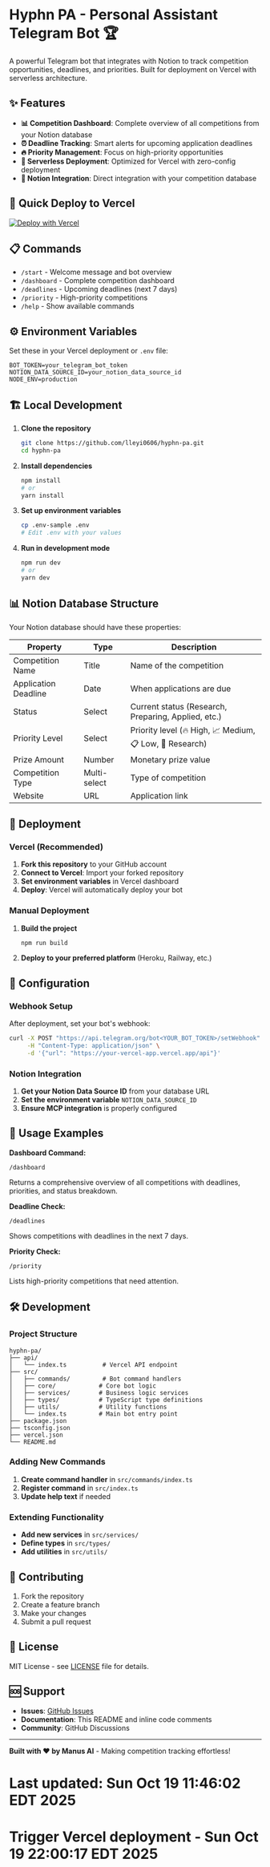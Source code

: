 # Hyphn PA - Personal Assistant Telegram Bot 🏆

A powerful Telegram bot that integrates with Notion to track competition opportunities, deadlines, and priorities. Built for deployment on Vercel with serverless architecture.

## ✨ Features

- **📊 Competition Dashboard**: Complete overview of all competitions from your Notion database
- **⏰ Deadline Tracking**: Smart alerts for upcoming application deadlines
- **🔥 Priority Management**: Focus on high-priority opportunities
- **🚀 Serverless Deployment**: Optimized for Vercel with zero-config deployment
- **🔗 Notion Integration**: Direct integration with your competition database

## 🚀 Quick Deploy to Vercel

[![Deploy with Vercel](https://vercel.com/button)](https://vercel.com/new/clone?repository-url=https://github.com/lleyi0606/hyphn-pa)

## 📋 Commands

- `/start` - Welcome message and bot overview
- `/dashboard` - Complete competition dashboard
- `/deadlines` - Upcoming deadlines (next 7 days)
- `/priority` - High-priority competitions
- `/help` - Show available commands

## ⚙️ Environment Variables

Set these in your Vercel deployment or `.env` file:

```env
BOT_TOKEN=your_telegram_bot_token
NOTION_DATA_SOURCE_ID=your_notion_data_source_id
NODE_ENV=production
```

## 🏗️ Local Development

1. **Clone the repository**
   ```bash
   git clone https://github.com/lleyi0606/hyphn-pa.git
   cd hyphn-pa
   ```

2. **Install dependencies**
   ```bash
   npm install
   # or
   yarn install
   ```

3. **Set up environment variables**
   ```bash
   cp .env-sample .env
   # Edit .env with your values
   ```

4. **Run in development mode**
   ```bash
   npm run dev
   # or
   yarn dev
   ```

## 📊 Notion Database Structure

Your Notion database should have these properties:

| Property | Type | Description |
|----------|------|-------------|
| Competition Name | Title | Name of the competition |
| Application Deadline | Date | When applications are due |
| Status | Select | Current status (Research, Preparing, Applied, etc.) |
| Priority Level | Select | Priority level (🔥 High, 📈 Medium, 📋 Low, 🤔 Research) |
| Prize Amount | Number | Monetary prize value |
| Competition Type | Multi-select | Type of competition |
| Website | URL | Application link |

## 🚀 Deployment

### Vercel (Recommended)

1. **Fork this repository** to your GitHub account
2. **Connect to Vercel**: Import your forked repository
3. **Set environment variables** in Vercel dashboard
4. **Deploy**: Vercel will automatically deploy your bot

### Manual Deployment

1. **Build the project**
   ```bash
   npm run build
   ```

2. **Deploy to your preferred platform** (Heroku, Railway, etc.)

## 🔧 Configuration

### Webhook Setup

After deployment, set your bot's webhook:

```bash
curl -X POST "https://api.telegram.org/bot<YOUR_BOT_TOKEN>/setWebhook" \
     -H "Content-Type: application/json" \
     -d '{"url": "https://your-vercel-app.vercel.app/api"}'
```

### Notion Integration

1. **Get your Notion Data Source ID** from your database URL
2. **Set the environment variable** `NOTION_DATA_SOURCE_ID`
3. **Ensure MCP integration** is properly configured

## 📱 Usage Examples

**Dashboard Command:**
```
/dashboard
```
Returns a comprehensive overview of all competitions with deadlines, priorities, and status breakdown.

**Deadline Check:**
```
/deadlines
```
Shows competitions with deadlines in the next 7 days.

**Priority Check:**
```
/priority
```
Lists high-priority competitions that need attention.

## 🛠️ Development

### Project Structure

```
hyphn-pa/
├── api/
│   └── index.ts          # Vercel API endpoint
├── src/
│   ├── commands/         # Bot command handlers
│   ├── core/            # Core bot logic
│   ├── services/        # Business logic services
│   ├── types/           # TypeScript type definitions
│   ├── utils/           # Utility functions
│   └── index.ts         # Main bot entry point
├── package.json
├── tsconfig.json
├── vercel.json
└── README.md
```

### Adding New Commands

1. **Create command handler** in `src/commands/index.ts`
2. **Register command** in `src/index.ts`
3. **Update help text** if needed

### Extending Functionality

- **Add new services** in `src/services/`
- **Define types** in `src/types/`
- **Add utilities** in `src/utils/`

## 🤝 Contributing

1. Fork the repository
2. Create a feature branch
3. Make your changes
4. Submit a pull request

## 📄 License

MIT License - see [LICENSE](LICENSE) file for details.

## 🆘 Support

- **Issues**: [GitHub Issues](https://github.com/lleyi0606/hyphn-pa/issues)
- **Documentation**: This README and inline code comments
- **Community**: GitHub Discussions

---

**Built with ❤️ by Manus AI** - Making competition tracking effortless!
# Last updated: Sun Oct 19 11:46:02 EDT 2025
# Trigger Vercel deployment - Sun Oct 19 22:00:17 EDT 2025
